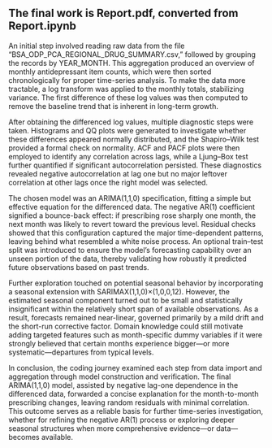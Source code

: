 ## The final work is Report.pdf, converted from Report.ipynb


An initial step involved reading raw data from the file “BSA_ODP_PCA_REGIONAL_DRUG_SUMMARY.csv,” followed by grouping the records by YEAR_MONTH. This aggregation produced an overview of monthly antidepressant item counts, which were then sorted chronologically for proper time-series analysis. To make the data more tractable, a log transform was applied to the monthly totals, stabilizing variance. The first difference of these log values was then computed to remove the baseline trend that is inherent in long-term growth.

After obtaining the differenced log values, multiple diagnostic steps were taken. Histograms and QQ plots were generated to investigate whether these differences appeared normally distributed, and the Shapiro–Wilk test provided a formal check on normality. ACF and PACF plots were then employed to identify any correlation across lags, while a Ljung–Box test further quantified if significant autocorrelation persisted. These diagnostics revealed negative autocorrelation at lag one but no major leftover correlation at other lags once the right model was selected.

The chosen model was an ARIMA(1,1,0) specification, fitting a simple but effective equation for the differenced data. The negative AR(1) coefficient signified a bounce-back effect: if prescribing rose sharply one month, the next month was likely to revert toward the previous level. Residual checks showed that this configuration captured the major time-dependent patterns, leaving behind what resembled a white noise process. An optional train–test split was introduced to ensure the model’s forecasting capability over an unseen portion of the data, thereby validating how robustly it predicted future observations based on past trends.

Further exploration touched on potential seasonal behavior by incorporating a seasonal extension with SARIMAX(1,1,0)×(1,0,0,12). However, the estimated seasonal component turned out to be small and statistically insignificant within the relatively short span of available observations. As a result, forecasts remained near-linear, governed primarily by a mild drift and the short-run corrective factor. Domain knowledge could still motivate adding targeted features such as month-specific dummy variables if it were strongly believed that certain months experience bigger—or more systematic—departures from typical levels.

In conclusion, the coding journey examined each step from data import and aggregation through model construction and verification. The final ARIMA(1,1,0) model, assisted by negative lag-one dependence in the differenced data, forwarded a concise explanation for the month-to-month prescribing changes, leaving random residuals with minimal correlation. This outcome serves as a reliable basis for further time-series investigation, whether for refining the negative AR(1) process or exploring deeper seasonal structures when more comprehensive evidence—or data—becomes available.
